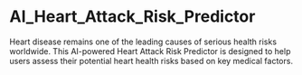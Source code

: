 # AI_Heart_Attack_Risk_Predictor
Heart disease remains one of the leading causes of serious health risks worldwide. This AI-powered Heart Attack Risk Predictor is designed to help users assess their potential heart health risks based on key medical factors.
